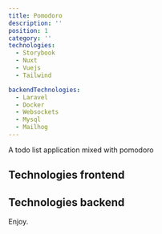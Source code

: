 ```yaml
---
title: Pomodoro
description: ''
position: 1
category: ''
technologies:
  - Storybook
  - Nuxt
  - Vuejs
  - Tailwind

backendTechnologies:
  - Laravel
  - Docker
  - Websockets
  - Mysql
  - Mailhog
---
```


A todo list application mixed with pomodoro


## Technologies frontend

<list :items="technologies"></list>

## Technologies backend

<list :items="backendTechnologies"></list> 

Enjoy.